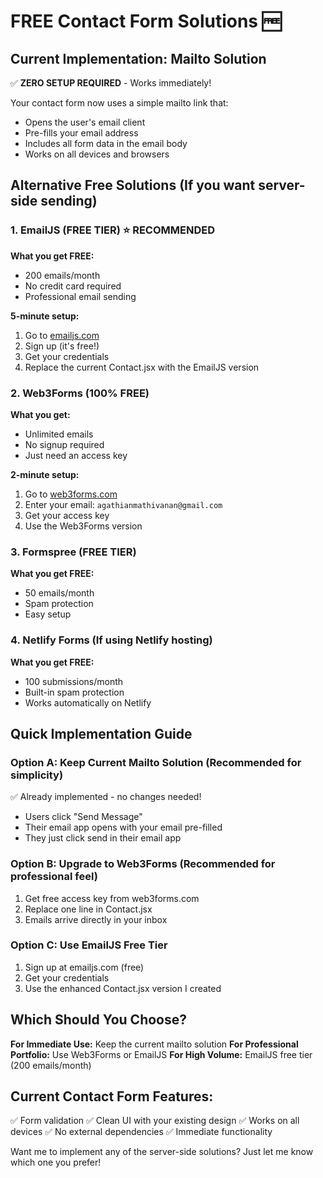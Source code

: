 # FREE Contact Form Solutions 🆓

## Current Implementation: Mailto Solution
✅ **ZERO SETUP REQUIRED** - Works immediately!

Your contact form now uses a simple mailto link that:
- Opens the user's email client
- Pre-fills your email address
- Includes all form data in the email body
- Works on all devices and browsers

## Alternative Free Solutions (If you want server-side sending)

### 1. EmailJS (FREE TIER) ⭐ RECOMMENDED
**What you get FREE:**
- 200 emails/month
- No credit card required
- Professional email sending

**5-minute setup:**
1. Go to [emailjs.com](https://www.emailjs.com)
2. Sign up (it's free!)
3. Get your credentials
4. Replace the current Contact.jsx with the EmailJS version

### 2. Web3Forms (100% FREE)
**What you get:**
- Unlimited emails
- No signup required
- Just need an access key

**2-minute setup:**
1. Go to [web3forms.com](https://web3forms.com)
2. Enter your email: `agathianmathivanan@gmail.com`
3. Get your access key
4. Use the Web3Forms version

### 3. Formspree (FREE TIER)
**What you get FREE:**
- 50 emails/month
- Spam protection
- Easy setup

### 4. Netlify Forms (If using Netlify hosting)
**What you get FREE:**
- 100 submissions/month
- Built-in spam protection
- Works automatically on Netlify

## Quick Implementation Guide

### Option A: Keep Current Mailto Solution (Recommended for simplicity)
✅ Already implemented - no changes needed!
- Users click "Send Message"
- Their email app opens with your email pre-filled
- They just click send in their email app

### Option B: Upgrade to Web3Forms (Recommended for professional feel)
1. Get free access key from web3forms.com
2. Replace one line in Contact.jsx
3. Emails arrive directly in your inbox

### Option C: Use EmailJS Free Tier
1. Sign up at emailjs.com (free)
2. Get your credentials  
3. Use the enhanced Contact.jsx version I created

## Which Should You Choose?

**For Immediate Use:** Keep the current mailto solution
**For Professional Portfolio:** Use Web3Forms or EmailJS
**For High Volume:** EmailJS free tier (200 emails/month)

## Current Contact Form Features:
✅ Form validation
✅ Clean UI with your existing design
✅ Works on all devices
✅ No external dependencies
✅ Immediate functionality

Want me to implement any of the server-side solutions? Just let me know which one you prefer!
